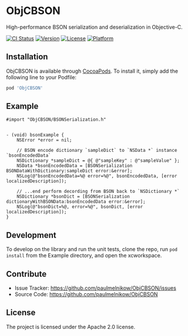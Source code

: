ObjCBSON
========

High-performance BSON serialization and deserialization in Objective-C.


[![CI Status](http://img.shields.io/travis/paulmelnikow/ObjCBSON.svg?style=flat)](https://travis-ci.org/paulmelnikow/ObjCBSON)
[![Version](https://img.shields.io/cocoapods/v/ObjCBSON.svg?style=flat)](http://cocoadocs.org/docsets/ObjCBSON)
[![License](https://img.shields.io/cocoapods/l/ObjCBSON.svg?style=flat)](http://cocoadocs.org/docsets/ObjCBSON)
[![Platform](https://img.shields.io/cocoapods/p/ObjCBSON.svg?style=flat)](http://cocoadocs.org/docsets/ObjCBSON)


Installation
------------

ObjCBSON is available through [CocoaPods](http://cocoapods.org). To install
it, simply add the following line to your Podfile:

```rb
pod 'ObjCBSON'
```


Example
-------

```objc
#import "ObjCBSON/BSONSerialization.h"


- (void) bsonExample {
    NSError *error = nil;

    // BSON encode dictionary `sampleDict` to `NSData *` instance `bsonEncodedData`
    NSDictionary *sampleDict = @{ @"sampleKey" : @"sampleValue" };
    NSData *bsonEncodedData = [BSONSerialization BSONDataWithDictionary:sampleDict error:&error];
    NSLog(@"bsonEncodedData=%@ error=%@", bsonEncodedData, [error localizedDescription]);

    // ...end perform decording from BSON back to `NSDictionary *`
    NSDictionary *bsonDict = [BSONSerialization dictionaryWithBSONData:bsonEncodedData error:&error];
    NSLog(@"bsonDict=%@, error=%@", bsonDict, [error localizedDescription]);
}
```

Development
-----------

To develop on the library and run the unit tests, clone the repo, run `pod install`
from the Example directory, and open the xcworkspace.


Contribute
----------

- Issue Tracker: https://github.com/paulmelnikow/ObjCBSON/issues
- Source Code: https://github.com/paulmelnikow/ObjCBSON


License
-------

The project is licensed under the Apache 2.0 license.

